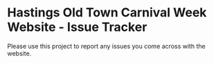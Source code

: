 # Hastings Old Town Carnival Week Website - Issue Tracker

Please use this project to report any issues you come across with the website. 
